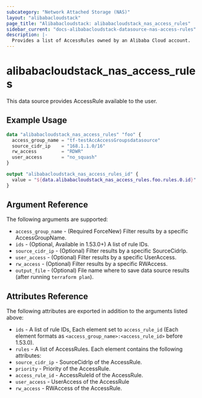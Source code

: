 ```yaml
---
subcategory: "Network Attached Storage (NAS)"
layout: "alibabacloudstack"
page_title: "Alibabacloudstack: alibabacloudstack_nas_access_rules"
sidebar_current: "docs-alibabacloudstack-datasource-nas-access-rules"
description: |-
  Provides a list of AccessRules owned by an Alibaba Cloud account.
---
```


# alibabacloudstack\_nas_access_rules

This data source provides AccessRule available to the user.


## Example Usage

```terraform
data "alibabacloudstack_nas_access_rules" "foo" {
  access_group_name = "tf-testAccAccessGroupsdatasource"
  source_cidr_ip    = "168.1.1.0/16"
  rw_access         = "RDWR"
  user_access       = "no_squash"
}

output "alibabacloudstack_nas_access_rules_id" {
  value = "${data.alibabacloudstack_nas_access_rules.foo.rules.0.id}"
}
```

## Argument Reference

The following arguments are supported:

* `access_group_name` - (Required ForceNew) Filter results by a specific AccessGroupName.
* `ids` - (Optional, Available in 1.53.0+) A list of rule IDs.
* `source_cidr_ip` - (Optional) Filter results by a specific SourceCidrIp. 
* `user_access` - (Optional) Filter results by a specific UserAccess. 
* `rw_access` - (Optional) Filter results by a specific RWAccess. 
* `output_file` - (Optional) File name where to save data source results (after running `terraform plan`).

## Attributes Reference

The following attributes are exported in addition to the arguments listed above:

* `ids` - A list of rule IDs, Each element set to `access_rule_id` (Each element formats as `<access_group_name>:<access_rule_id>` before 1.53.0).
* `rules` - A list of AccessRules. Each element contains the following attributes:
 * `source_cidr_ip` - SourceCidrIp of the AccessRule.
 * `priority` - Priority of the AccessRule.
 * `access_rule_id` - AccessRuleId of the AccessRule.
 * `user_access` - UserAccess of the AccessRule
 * `rw_access` - RWAccess of the AccessRule.
